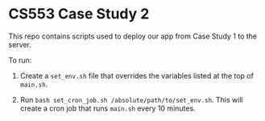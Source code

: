 # CS553 Case Study 2

This repo contains scripts used to deploy our app from Case Study 1 to the server.

To run:

1. Create a `set_env.sh` file that overrides the variables listed at the top of `main.sh`.

1. Run `bash set_cron_job.sh /absolute/path/to/set_env.sh`. This will create a cron job that runs `main.sh` every 10 minutes.
